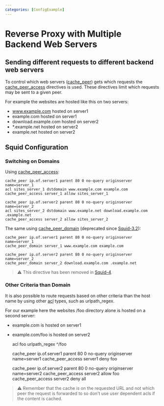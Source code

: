 ```yaml
---
categories: [ConfigExample]
---
```

# Reverse Proxy with Multiple Backend Web Servers

## Sending different requests to different backend web servers

To control which web servers
([cache_peer](http://www.squid-cache.org/Doc/config/cache_peer)) gets
which requests the
[cache_peer_access](http://www.squid-cache.org/Doc/config/cache_peer_access)
directives is used. These directives limit which requests may be sent to
a given peer.

For example the websites are hosted like this on two servers:

- www.example.com hosted on server1
- example.com hosted on server1
- download.example.com hosted on server2
- \*.example.net hosted on server2
- example.net hosted on server2

## Squid Configuration

### Switching on Domains

Using
[cache_peer_access](http://www.squid-cache.org/Doc/config/cache_peer_access):

    cache_peer ip.of.server1 parent 80 0 no-query originserver name=server_1
    acl sites_server_1 dstdomain www.example.com example.com
    cache_peer_access server_1 allow sites_server_1
    
    cache_peer ip.of.server2 parent 80 0 no-query originserver name=server_2
    acl sites_server_2 dstdomain www.example.net download.example.com .example.net
    cache_peer_access server_2 allow sites_server_2

The same using
[cache_peer_domain](http://www.squid-cache.org/Doc/config/cache_peer_domain)
(deprecated since
[Squid-3.2](/Releases/Squid-3.2)):

    cache_peer ip.of.server1 parent 80 0 no-query originserver name=server_1
    cache_peer_domain server_1 www.example.com example.com
    
    cache_peer ip.of.server2 parent 80 0 no-query originserver name=server_2
    cache_peer_domain server_2 download.example.com .example.net

> :warning:
    This directive has been removed in
    [Squid-4](/Releases/Squid-4).

### Other Criteria than Domain

It is also possible to route requests based on other criteria than the
host name by using other
[acl](http://www.squid-cache.org/Doc/config/acl) types, such as
urlpath_regex.

For our example here the websites /foo directory alone is hosted on a
second server:

- example.com is hosted on server1
- example.com/foo is hosted on server2

    acl foo urlpath_regex ^/foo
    
    cache_peer ip.of.server1 parent 80 0 no-query originserver name=server1
    cache_peer_access server1 deny foo
    
    cache_peer ip.of.server2 parent 80 0 no-query originserver name=server2
    cache_peer_access server2 allow foo
    cache_peer_access server2 deny all

> :warning:
    Remember that the cache is on the requested URL and not which
    peer the request is forwarded to so don't use user dependent acls
    if the content is cached.
